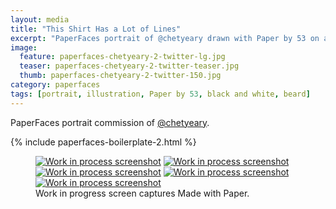 ```yaml
---
layout: media
title: "This Shirt Has a Lot of Lines"
excerpt: "PaperFaces portrait of @chetyeary drawn with Paper by 53 on an iPad."
image: 
  feature: paperfaces-chetyeary-2-twitter-lg.jpg
  teaser: paperfaces-chetyeary-2-twitter-teaser.jpg
  thumb: paperfaces-chetyeary-2-twitter-150.jpg
category: paperfaces
tags: [portrait, illustration, Paper by 53, black and white, beard]
---
```


PaperFaces portrait commission of [@chetyeary](http://twitter.com/chetyeary).

{% include paperfaces-boilerplate-2.html %}

<figure class="third">
  <a href="{{ site.url }}/images/paperfaces-chetyeary-2-process-1-lg.jpg"><img src="{{ site.url }}/images/paperfaces-chetyeary-2-process-1-600.jpg" alt="Work in process screenshot"></a>
  <a href="{{ site.url }}/images/paperfaces-chetyeary-2-process-2-lg.jpg"><img src="{{ site.url }}/images/paperfaces-chetyeary-2-process-2-600.jpg" alt="Work in process screenshot"></a>
  <a href="{{ site.url }}/images/paperfaces-chetyeary-2-process-3-lg.jpg"><img src="{{ site.url }}/images/paperfaces-chetyeary-2-process-3-600.jpg" alt="Work in process screenshot"></a>
  <a href="{{ site.url }}/images/paperfaces-chetyeary-2-process-4-lg.jpg"><img src="{{ site.url }}/images/paperfaces-chetyeary-2-process-4-600.jpg" alt="Work in process screenshot"></a>
  <a href="{{ site.url }}/images/paperfaces-chetyeary-2-process-5-lg.jpg"><img src="{{ site.url }}/images/paperfaces-chetyeary-2-process-5-600.jpg" alt="Work in process screenshot"></a>
  <figcaption>Work in progress screen captures Made with Paper.</figcaption>
</figure>